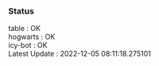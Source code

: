 ### Status


table : OK  
hogwarts : OK  
icy-bot : OK  
Latest Update : 2022-12-05 08:11:18.275101
